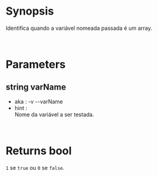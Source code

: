 # Synopsis

Identifica quando a variável nomeada passada é um array.



&nbsp;

# Parameters

## string varName

- aka       : -v --varName
- hint      :  
  Nome da variável a ser testada.


&nbsp;

# Returns bool

`1` se `true` ou `0` se `false`.